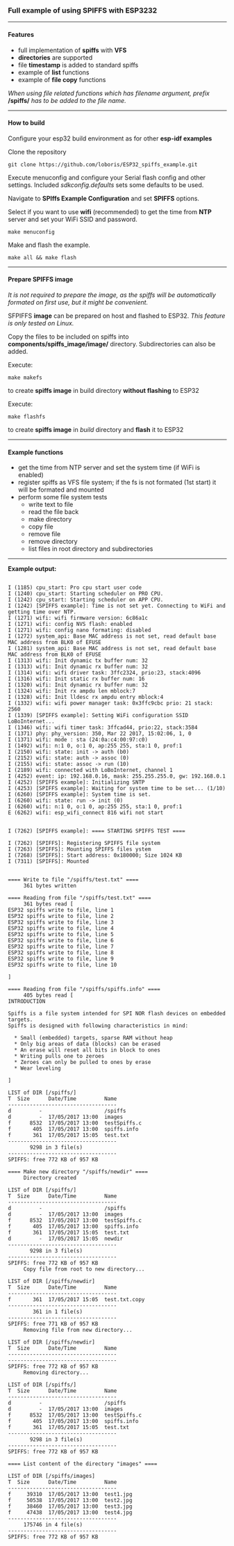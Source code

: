 ### Full example of using **SPIFFS** with ESP3232

---

#### Features

* full implementation of **spiffs** with **VFS**
* **directories** are supported
* file **timestamp** is added to standard spiffs
* example of **list** functions
* example of **file copy** functions

*When using file related functions which has filename argument, prefix* **/spiffs/**  *has to be added to the file name.*

---

#### How to build

Configure your esp32 build environment as for other **esp-idf examples**

Clone the repository

`git clone https://github.com/loboris/ESP32_spiffs_example.git`

Execute menuconfig and configure your Serial flash config and other settings. Included *sdkconfig.defaults* sets some defaults to be used.

Navigate to **SPIffs Example Configuration** and set **SPIFFS** options.

Select if you want to use **wifi** (recommended) to get the time from **NTP** server and set your WiFi SSID and password.

`make menuconfig`

Make and flash the example.

`make all && make flash`

---

#### Prepare **SPIFFS** image

*It is not required to prepare the image, as the spiffs will be automatically formated on first use, but it might be convenient.*

SFPIFFS **image** can be prepared on host and flashed to ESP32. *This feature is only tested on Linux.*

Copy the files to be included on spiffs into **components/spiffs_image/image/** directory. Subdirectories can also be added.

Execute:

`make makefs`

to create **spiffs image** in build directory **without flashing** to ESP32

Execute:

`make flashfs`

to create **spiffs image** in *build* directory and **flash** it to ESP32

---

#### Example functions

* get the time from NTP server and set the system time (if WiFi is enabled)
* register spiffs as VFS file system; if the fs is not formated (1st start) it will be formated and mounted
* perform some file system tests
  * write text to file
  * read the file back
  * make directory
  * copy file
  * remove file
  * remove directory
  * list files in root directory and subdirectories


---

**Example output:**

```

I (1185) cpu_start: Pro cpu start user code
I (1240) cpu_start: Starting scheduler on PRO CPU.
I (1242) cpu_start: Starting scheduler on APP CPU.
I (1242) [SPIFFS example]: Time is not set yet. Connecting to WiFi and getting time over NTP.
I (1271) wifi: wifi firmware version: 6c86a1c
I (1271) wifi: config NVS flash: enabled
I (1271) wifi: config nano formating: disabled
I (1272) system_api: Base MAC address is not set, read default base MAC address from BLK0 of EFUSE
I (1281) system_api: Base MAC address is not set, read default base MAC address from BLK0 of EFUSE
I (1313) wifi: Init dynamic tx buffer num: 32
I (1313) wifi: Init dynamic rx buffer num: 32
I (1314) wifi: wifi driver task: 3ffc2324, prio:23, stack:4096
I (1316) wifi: Init static rx buffer num: 16
I (1320) wifi: Init dynamic rx buffer num: 32
I (1324) wifi: Init rx ampdu len mblock:7
I (1328) wifi: Init lldesc rx ampdu entry mblock:4
I (1332) wifi: wifi power manager task: 0x3ffc9cbc prio: 21 stack: 2560
I (1339) [SPIFFS example]: Setting WiFi configuration SSID LoBoInternet...
I (1346) wifi: wifi timer task: 3ffcad44, prio:22, stack:3584
I (1371) phy: phy_version: 350, Mar 22 2017, 15:02:06, 1, 0
I (1371) wifi: mode : sta (24:0a:c4:00:97:c0)
I (1492) wifi: n:1 0, o:1 0, ap:255 255, sta:1 0, prof:1
I (2150) wifi: state: init -> auth (b0)
I (2152) wifi: state: auth -> assoc (0)
I (2155) wifi: state: assoc -> run (10)
I (2189) wifi: connected with LoBoInternet, channel 1
I (4252) event: ip: 192.168.0.16, mask: 255.255.255.0, gw: 192.168.0.1
I (4252) [SPIFFS example]: Initializing SNTP
I (4253) [SPIFFS example]: Waiting for system time to be set... (1/10)
I (6260) [SPIFFS example]: System time is set.
I (6260) wifi: state: run -> init (0)
I (6260) wifi: n:1 0, o:1 0, ap:255 255, sta:1 0, prof:1
E (6262) wifi: esp_wifi_connect 816 wifi not start


I (7262) [SPIFFS example]: ==== STARTING SPIFFS TEST ====

I (7262) [SPIFFS]: Registering SPIFFS file system
I (7263) [SPIFFS]: Mounting SPIFFS files ystem
I (7268) [SPIFFS]: Start address: 0x180000; Size 1024 KB
I (7311) [SPIFFS]: Mounted


==== Write to file "/spiffs/test.txt" ====
     361 bytes written

==== Reading from file "/spiffs/test.txt" ====
     361 bytes read [
ESP32 spiffs write to file, line 1
ESP32 spiffs write to file, line 2
ESP32 spiffs write to file, line 3
ESP32 spiffs write to file, line 4
ESP32 spiffs write to file, line 5
ESP32 spiffs write to file, line 6
ESP32 spiffs write to file, line 7
ESP32 spiffs write to file, line 8
ESP32 spiffs write to file, line 9
ESP32 spiffs write to file, line 10

]

==== Reading from file "/spiffs/spiffs.info" ====
     405 bytes read [
INTRODUCTION

Spiffs is a file system intended for SPI NOR flash devices on embedded targets.
Spiffs is designed with following characteristics in mind:

  * Small (embedded) targets, sparse RAM without heap
  * Only big areas of data (blocks) can be erased
  * An erase will reset all bits in block to ones
  * Writing pulls one to zeroes
  * Zeroes can only be pulled to ones by erase
  * Wear leveling

]

LIST of DIR [/spiffs/]
T  Size      Date/Time         Name
-----------------------------------
d         -                    /spiffs
d         -  17/05/2017 13:00  images
f      8532  17/05/2017 13:00  testSpiffs.c
f       405  17/05/2017 13:00  spiffs.info
f       361  17/05/2017 15:05  test.txt
-----------------------------------
       9298 in 3 file(s)
-----------------------------------
SPIFFS: free 772 KB of 957 KB

==== Make new directory "/spiffs/newdir" ====
     Directory created

LIST of DIR [/spiffs/]
T  Size      Date/Time         Name
-----------------------------------
d         -                    /spiffs
d         -  17/05/2017 13:00  images
f      8532  17/05/2017 13:00  testSpiffs.c
f       405  17/05/2017 13:00  spiffs.info
f       361  17/05/2017 15:05  test.txt
d         -  17/05/2017 15:05  newdir
-----------------------------------
       9298 in 3 file(s)
-----------------------------------
SPIFFS: free 772 KB of 957 KB
     Copy file from root to new directory...

LIST of DIR [/spiffs/newdir]
T  Size      Date/Time         Name
-----------------------------------
f       361  17/05/2017 15:05  test.txt.copy
-----------------------------------
        361 in 1 file(s)
-----------------------------------
SPIFFS: free 771 KB of 957 KB
     Removing file from new directory...

LIST of DIR [/spiffs/newdir]
T  Size      Date/Time         Name
-----------------------------------
-----------------------------------
SPIFFS: free 772 KB of 957 KB
     Removing directory...

LIST of DIR [/spiffs/]
T  Size      Date/Time         Name
-----------------------------------
d         -                    /spiffs
d         -  17/05/2017 13:00  images
f      8532  17/05/2017 13:00  testSpiffs.c
f       405  17/05/2017 13:00  spiffs.info
f       361  17/05/2017 15:05  test.txt
-----------------------------------
       9298 in 3 file(s)
-----------------------------------
SPIFFS: free 772 KB of 957 KB

==== List content of the directory "images" ====

LIST of DIR [/spiffs/images]
T  Size      Date/Time         Name
-----------------------------------
f     39310  17/05/2017 13:00  test1.jpg
f     50538  17/05/2017 13:00  test2.jpg
f     38460  17/05/2017 13:00  test3.jpg
f     47438  17/05/2017 13:00  test4.jpg
-----------------------------------
     175746 in 4 file(s)
-----------------------------------
SPIFFS: free 772 KB of 957 KB



```
